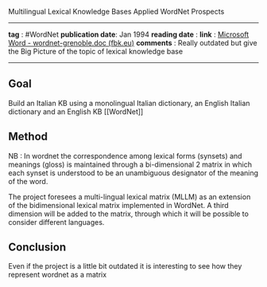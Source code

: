 Multilingual Lexical Knowledge Bases Applied WordNet Prospects

---
__tag__ : #WordNet 
__publication date__: Jan 1994
__reading date__ : 
__link__ :  [Microsoft Word - wordnet-grenoble.doc (fbk.eu)](https://multiwordnet.fbk.eu/paper/wordnet-grenoble.pdf)
__comments__ : Really outdated but give the Big Picture of the topic of lexical knowledge base 

---

## Goal 

Build an Italian KB using a monolingual Italian dictionary, an English Italian dictionary and an English KB [[WordNet]] 

## Method 

NB : In wordnet the correspondence among lexical forms (synsets) and meanings (gloss) is maintained through a bi-dimensional 2 matrix in which each synset is understood to be an unambiguous designator of the meaning of the word.

The project foresees a multi-lingual lexical matrix (MLLM) as an extension of the bidimensional lexical matrix implemented in WordNet. A third dimension will be added to the matrix, through which it will be possible to consider different languages.

## Conclusion 

Even if the project is a little bit outdated it is interesting to see how they represent wordnet as a matrix 